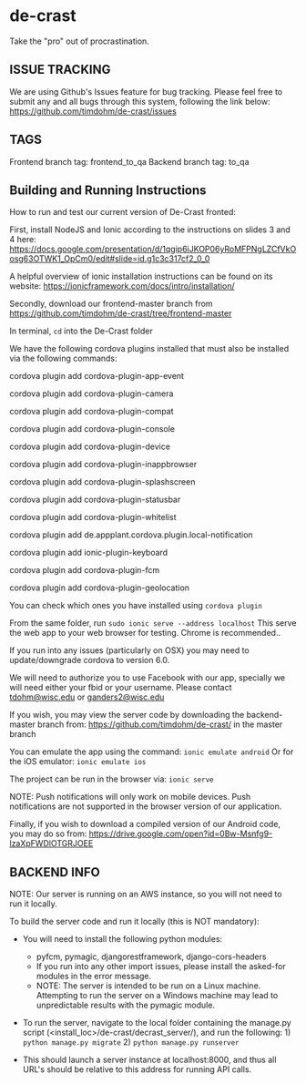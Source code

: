# de-crast
Take the "pro" out of procrastination.

## ISSUE TRACKING 

We are using Github's Issues feature for bug tracking.
Please feel free to submit any and all bugs through this system, following the link below:
	https://github.com/timdohm/de-crast/issues

## TAGS 

Frontend branch tag: frontend_to_qa
Backend  branch tag: to_qa


## Building and Running Instructions 
How to run and test our current version of De-Crast fronted:

First, install NodeJS and Ionic according to the instructions on slides 3 and 4 here: https://docs.google.com/presentation/d/1qgip6iJKOP06yRoMFPNgLZCfVkOosg63OTWK1_OpCm0/edit#slide=id.g1c3c317cf2_0_0

A helpful overview of ionic installation instructions can be found on its website:
	https://ionicframework.com/docs/intro/installation/

Secondly, download our frontend-master branch from https://github.com/timdohm/de-crast/tree/frontend-master

In terminal, `cd` into the De-Crast folder 

We have the following cordova plugins installed that must also be installed via the following commands:

cordova plugin add cordova-plugin-app-event

cordova plugin add cordova-plugin-camera

cordova plugin add cordova-plugin-compat

cordova plugin add cordova-plugin-console

cordova plugin add cordova-plugin-device

cordova plugin add cordova-plugin-inappbrowser

cordova plugin add cordova-plugin-splashscreen

cordova plugin add cordova-plugin-statusbar

cordova plugin add cordova-plugin-whitelist

cordova plugin add de.appplant.cordova.plugin.local-notification

cordova plugin add ionic-plugin-keyboard

cordova plugin add cordova-plugin-fcm

cordova plugin add cordova-plugin-geolocation


You can check which ones you have installed using `cordova plugin`

From the same folder, run `sudo ionic serve --address localhost`
This serve the web app to your web browser for testing. Chrome is recommended..

If you run into any issues (particularly on OSX) you may need to update/downgrade cordova to version 6.0.

We will need to authorize you to use Facebook with our app, specially we will need either your fbid or your username. Please contact tdohm@wisc.edu or ganders2@wisc.edu

If you wish, you may view the server code by downloading the backend-master branch from:
	https://github.com/timdohm/de-crast/
	in the master branch

You can emulate the app using the command: `ionic emulate android`
Or for the iOS emulator: `ionic emulate ios`

The project can be run in the browser via: `ionic serve`

NOTE: Push notifications will only work on mobile devices. Push notifications are not supported in the browser
version of our application.

Finally, if you wish to download a compiled version of our Android code, you may do so from: https://drive.google.com/open?id=0Bw-Msnfg9-lzaXpFWDlOTGRJOEE

## BACKEND INFO 

NOTE: Our server is running on an AWS instance, so you will not need to run it locally.

To build the server code and run it locally (this is NOT mandatory):

- You will need to install the following python modules:
	- pyfcm, pymagic, djangorestframework, django-cors-headers
	- If you run into any other import issues, please install the asked-for modules in the error message.
	- NOTE: The server is intended to be run on a Linux machine. Attempting to run the
		server on a Windows machine may lead to unpredictable results with the pymagic module.

- To run the server, navigate to the local folder containing the manage.py script (<install_loc>/de-crast/decrast_server/), and run the following:
		1) `python manage.py migrate`
		2) `python manage.py runserver`

- This should launch a server instance at localhost:8000, and thus all URL's should be relative to this address for running API calls.
